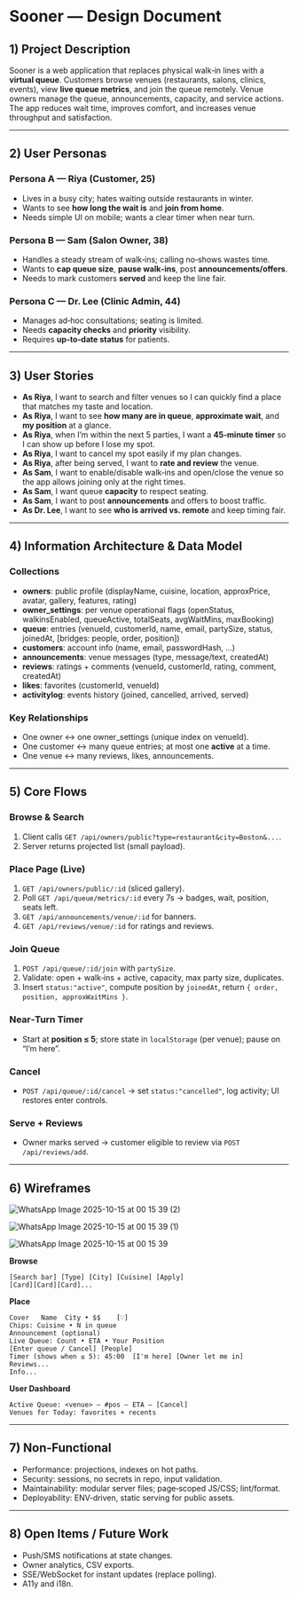 # Sooner — Design Document

## 1) Project Description

Sooner is a web application that replaces physical walk‑in lines with a **virtual queue**. Customers browse venues (restaurants, salons, clinics, events), view **live queue metrics**, and join the queue remotely. Venue owners manage the queue, announcements, capacity, and service actions. The app reduces wait time, improves comfort, and increases venue throughput and satisfaction.

---

## 2) User Personas

### Persona A — Riya (Customer, 25)
- Lives in a busy city; hates waiting outside restaurants in winter.
- Wants to see **how long the wait is** and **join from home**.
- Needs simple UI on mobile; wants a clear timer when near turn.

### Persona B — Sam (Salon Owner, 38)
- Handles a steady stream of walk‑ins; calling no‑shows wastes time.
- Wants to **cap queue size**, **pause walk‑ins**, post **announcements/offers**.
- Needs to mark customers **served** and keep the line fair.

### Persona C — Dr. Lee (Clinic Admin, 44)
- Manages ad‑hoc consultations; seating is limited.
- Needs **capacity checks** and **priority** visibility.
- Requires **up‑to‑date status** for patients.

---

## 3) User Stories

- **As Riya**, I want to search and filter venues so I can quickly find a place that matches my taste and location.
- **As Riya**, I want to see **how many are in queue**, **approximate wait**, and **my position** at a glance.
- **As Riya**, when I’m within the next 5 parties, I want a **45‑minute timer** so I can show up before I lose my spot.
- **As Riya**, I want to cancel my spot easily if my plan changes.
- **As Riya**, after being served, I want to **rate and review** the venue.
- **As Sam**, I want to enable/disable walk‑ins and open/close the venue so the app allows joining only at the right times.
- **As Sam**, I want queue **capacity** to respect seating.
- **As Sam**, I want to post **announcements** and offers to boost traffic.
- **As Dr. Lee**, I want to see **who is arrived vs. remote** and keep timing fair.

---

## 4) Information Architecture & Data Model

### Collections
- **owners**: public profile (displayName, cuisine, location, approxPrice, avatar, gallery, features, rating)
- **owner_settings**: per venue operational flags (openStatus, walkinsEnabled, queueActive, totalSeats, avgWaitMins, maxBooking)
- **queue**: entries (venueId, customerId, name, email, partySize, status, joinedAt, [bridges: people, order, position])
- **customers**: account info (name, email, passwordHash, ...)
- **announcements**: venue messages (type, message/text, createdAt)
- **reviews**: ratings + comments (venueId, customerId, rating, comment, createdAt)
- **likes**: favorites (customerId, venueId)
- **activitylog**: events history (joined, cancelled, arrived, served)

### Key Relationships
- One owner ↔ one owner_settings (unique index on venueId).
- One customer ↔ many queue entries; at most one **active** at a time.
- One venue ↔ many reviews, likes, announcements.

---

## 5) Core Flows

### Browse & Search
1. Client calls `GET /api/owners/public?type=restaurant&city=Boston&...`.
2. Server returns projected list (small payload).

### Place Page (Live)
1. `GET /api/owners/public/:id` (sliced gallery).
2. Poll `GET /api/queue/metrics/:id` every 7s → badges, wait, position, seats left.
3. `GET /api/announcements/venue/:id` for banners.
4. `GET /api/reviews/venue/:id` for ratings and reviews.

### Join Queue
1. `POST /api/queue/:id/join` with `partySize`.
2. Validate: open + walk‑ins + active, capacity, max party size, duplicates.
3. Insert `status:"active"`, compute position by `joinedAt`, return `{ order, position, approxWaitMins }`.

### Near‑Turn Timer
- Start at **position ≤ 5**; store state in `localStorage` (per venue); pause on “I’m here”.

### Cancel
- `POST /api/queue/:id/cancel` → set `status:"cancelled"`, log activity; UI restores enter controls.

### Serve + Reviews
- Owner marks served → customer eligible to review via `POST /api/reviews/add`.

---

## 6) Wireframes 
![WhatsApp Image 2025-10-15 at 00 15 39 (2)](https://github.com/user-attachments/assets/8efdc62d-f43a-4e39-b4f8-938b7ab465eb)

![WhatsApp Image 2025-10-15 at 00 15 39 (1)](https://github.com/user-attachments/assets/cceadc70-8927-47fd-a2fa-9590c3ef5328)

![WhatsApp Image 2025-10-15 at 00 15 39](https://github.com/user-attachments/assets/0cbc6cd0-24bb-409c-8cff-2cdbd0e56ac7)

**Browse**
```
[Search bar] [Type] [City] [Cuisine] [Apply]
[Card][Card][Card]...
```

**Place**
```
Cover   Name  City • $$    [♡]
Chips: Cuisine • N in queue
Announcement (optional)
Live Queue: Count • ETA • Your Position
[Enter queue / Cancel] [People]
Timer (shows when ≤ 5): 45:00  [I'm here] [Owner let me in]
Reviews...
Info...
```

**User Dashboard**
```
Active Queue: <venue> — #pos — ETA — [Cancel]
Venues for Today: favorites + recents
```

---

## 7) Non‑Functional

- Performance: projections, indexes on hot paths.
- Security: sessions, no secrets in repo, input validation.
- Maintainability: modular server files; page‑scoped JS/CSS; lint/format.
- Deployability: ENV‑driven, static serving for public assets.

---

## 8) Open Items / Future Work

- Push/SMS notifications at state changes.
- Owner analytics, CSV exports.
- SSE/WebSocket for instant updates (replace polling).
- A11y and i18n.
